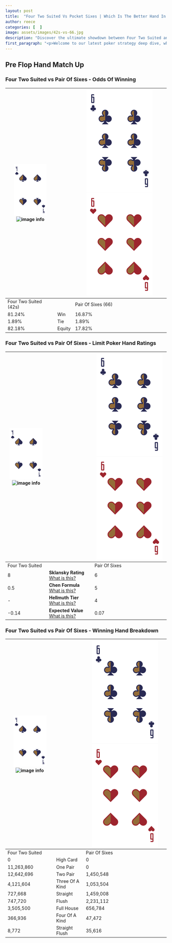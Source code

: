 ```yaml
---
layout: post
title:  "Four Two Suited Vs Pocket Sixes | Which Is The Better Hand In Poker? A Complete Guide"
author: reece
categories: [  ]
image: assets/images/42s-vs-66.jpg
description: "Discover the ultimate showdown between Four Two Suited and Pair Of Sixes in poker! Uncover the odds, strategies, and scenarios where one hand triumphs over the other. Get ready to up your poker game with this thrilling analysis."
first_paragraph: "<p>Welcome to our latest poker strategy deep dive, where we're pitting two distinct hands against each other in a high-stakes showdown: Four Two Suited vs Pair Of Sixes.</p><p>In the dynamic world of poker, every decision counts, and knowing which hand holds the upper hand is key to your success at the table.</p><p>In this article, we'll dissect these two hands, explore the scenarios where one dominates the other, and equip you with the knowledge to make strategic choices that can tip the odds in your favor.</p><p>Get ready to unravel the intriguing dynamics of these poker hands and elevate your game to new heights.</p>"
---
```




[comment]: # (sp0)

## Pre Flop Hand Match Up

<div class="table hand-ratings" markdown="1"> 



### Four Two Suited vs Pair Of Sixes - Odds Of Winning


    
| ![image info](assets/images/hand1/4.png) ![image info](assets/images/hand1/2s.png) |  | ![image info](assets/images/hand2/6.png) ![image info](assets/images/hand2/6o.png) |
| -------- | -------- | -------- |
| Four Two Suited (42s) |  | Pair Of Sixes (66) |
| 81.24% | Win | 16.87% |
| 1.89% | Tie | 1.89% |
| 82.18% | Equity | 17.82% |




[comment]: # (sp1)



### Four Two Suited vs Pair Of Sixes - Limit Poker Hand Ratings


    
| ![image info](assets/images/hand1/4.png) ![image info](assets/images/hand1/2s.png) |  | ![image info](assets/images/hand2/6.png) ![image info](assets/images/hand2/6o.png) |
| -------- | -------- | -------- |
| Four Two Suited |  | Pair Of Sixes |
| 8 | **Sklansky Rating** [What is this?](/sklansky-rating-explained) | 6 |
| 0.5 | **Chen Formula** [What is this?](/chen-formula-explained) | 5 |
| - | **Hellmuth Tier** [What is this?](/Hellmuth-tier-explained) | 4 |
| -0.14 | **Expected Value** [What is this?](/expected-value-explained) | 0.07 |




[comment]: # (sp2)



### Four Two Suited vs Pair Of Sixes - Winning Hand Breakdown


    
| ![image info](assets/images/hand1/4.png) ![image info](assets/images/hand1/2s.png) |  | ![image info](assets/images/hand2/6.png) ![image info](assets/images/hand2/6o.png) |
| -------- | -------- | -------- |
| Four Two Suited |  | Pair Of Sixes |
| 0 | High Card | 0 |
| 11,263,860 | One Pair | 0 |
| 12,642,696 | Two Pair | 1,450,548 |
| 4,121,604 | Three Of A Kind | 1,053,504 |
| 727,668 | Straight | 1,459,008 |
| 747,720 | Flush | 2,231,112 |
| 3,505,500 | Full House | 656,784 |
| 366,936 | Four Of A Kind | 47,472 |
| 8,772 | Straight Flush | 35,616 |




[comment]: # (sp3)



</div>

[comment]: # (sp4)



[comment]: # (sp5)

